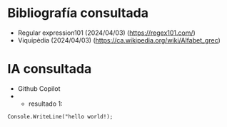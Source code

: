 # Bibliografía consultada
- Regular expression101 (2024/04/03) (https://regex101.com/)
- Viquipèdia (2024/04/03) (https://ca.wikipedia.org/wiki/Alfabet_grec)

# IA consultada
- Github Copilot
- - resultado 1:

```
Console.WriteLine("hello world!);
```
